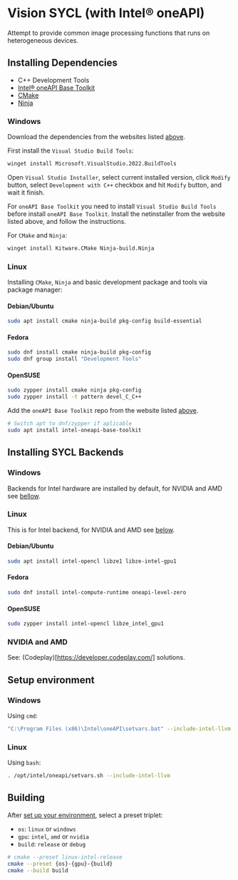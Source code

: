 # Vision SYCL (with Intel® oneAPI)

Attempt to provide common image processing functions that runs on heterogeneous devices.

## Installing Dependencies

- C++ Development Tools
- [Intel® oneAPI Base Toolkit](https://www.intel.com/content/www/us/en/developer/tools/oneapi/overview.html)
- [CMake](https://cmake.org/)
- [Ninja](https://ninja-build.org/)

### Windows

Download the dependencies from the websites listed [above](#installing-dependencies).

First install the `Visual Studio Build Tools`:
```sh
winget install Microsoft.VisualStudio.2022.BuildTools
```
Open `Visual Studio Installer`, select current installed version, click `Modify` button, select `Development with C++` checkbox and hit `Modify` button, and wait it finish.

For `oneAPI Base Toolkit` you need to install `Visual Studio Build Tools` before install `oneAPI Base Toolkit`.
Install the netinstaller from the website listed above, and follow the instructions.

For `CMake` and `Ninja`:
```sh
winget install Kitware.CMake Ninja-build.Ninja
```

### Linux

Installing `CMake`, `Ninja` and basic development package and tools via package manager:

#### Debian/Ubuntu
```sh
sudo apt install cmake ninja-build pkg-config build-essential
```

#### Fedora
```sh
sudo dnf install cmake ninja-build pkg-config
sudo dnf group install "Development Tools"
```

#### OpenSUSE
```sh
sudo zypper install cmake ninja pkg-config
sudo zypper install -t pattern devel_C_C++
```

Add the `oneAPI Base Toolkit` repo from the website listed [above](#installing-dependencies).
```sh
# Switch apt to dnf/zypper if aplicable
sudo apt install intel-oneapi-base-toolkit
```

## Installing SYCL Backends

### Windows

Backends for Intel hardware are installed by default, for NVIDIA and AMD see [bellow](#nvidia-and-amd).

### Linux

This is for Intel backend, for NVIDIA and AMD see [below](#nvidia-and-amd).

#### Debian/Ubuntu
```sh
sudo apt install intel-opencl libze1 libze-intel-gpu1
```

#### Fedora
```sh
sudo dnf install intel-compute-runtime oneapi-level-zero
```

#### OpenSUSE
```sh
sudo zypper install intel-opencl libze_intel_gpu1
```

### NVIDIA and AMD

See: (Codeplay)[https://developer.codeplay.com/] solutions.

## Setup environment

### Windows

Using `cmd`:
```sh
"C:\Program Files (x86)\Intel\oneAPI\setvars.bat" --include-intel-llvm
```

### Linux

Using `bash`:
```sh
. /opt/intel/oneapi/setvars.sh --include-intel-llvm
```

## Building

After [set up your environment](#setup-environment), select a preset triplet:
- `os`: `linux` or `windows`
- `gpu`: `intel`, `amd` or `nvidia`
- `build`: `release` or `debug`

```sh
# cmake --preset linux-intel-release
cmake --preset {os}-{gpu}-{build}
cmake --build build
```
